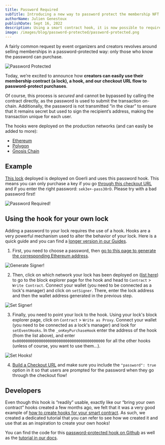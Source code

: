 ```yaml
---
title: Password Required
subTitle: Introducing a new way to password protect the membership NFT purchases!
authorName: Julien Genestoux
publishDate: Sept 16, 2022
description: Using a smart contract hook, it is now possible to require users to enter a password when they are making purchases, ensuring that only your community can purchase memberships!
image: /images/blog/password-protected/password-protected.png
---
```


A fairly common request by event organizers and creators revolves around selling memberships in a password-protected way: only those who know the password can purchase.

![Password Protected](/images/blog/password-protected/password-protected.png)

Today, we’re excited to announce how **creators can easily use their membership contract (a lock), a hook, and our checkout URL flow to password-protect purchases**.

Of course, this process is *secured* and cannot be bypassed by calling the contract directly, as the password is used to submit the transaction on-chain. Additionally, the password is not transmitted “in the clear” to ensure that it remains secret but used to sign the recipient’s address, making the transaction unique for each user.

The hooks were deployed on the production networks (and can easily be added to more):

- [Ethereum](https://etherscan.io/address/0xe87eFc02F26EFE45171afDBEc85D743FDB2Eb1FB#code)
- [Polygon](https://polygonscan.com/address/0xD925Ac2887Ba4372849F0fd64217A6749552bb21)
- [Gnosis Chain](https://blockscout.com/xdai/mainnet/address/0xe87eFc02F26EFE45171afDBEc85D743FDB2Eb1FB)

## Example

[This lock](https://goerli.etherscan.io/address/0x44Dc120086c34305098c379eB5638Bfc0d31D47a) deployed is deployed on Goerli and uses this password hook. This means you can only purchase a key if you go [through this checkout URL](https://app.unlock-protocol.com/checkout?redirectUri=https%3A%2F%2Funlock-protocol.com&paywallConfig=%7B%22locks%22%3A%7B%220x44Dc120086c34305098c379eB5638Bfc0d31D47a%22%3A%7B%22network%22%3A5%7D%7D%2C%22pessimistic%22%3Atrue%2C%22persistentCheckout%22%3Atrue%2C%22icon%22%3A%22https%3A%2F%2Flocksmith.unlock-protocol.com%2Flock%2F0x44Dc120086c34305098c379eB5638Bfc0d31D47a%2Ficon%22%2C%22password%22%3Atrue%7D) and if you enter the right password: `sek3e+-pass30rD`. Please try with a bad password first!

![Password Required!](/images/blog/password-protected/purchase-password.png)

## Using the hook for your own lock

Adding a password to your lock requires the use of a hook. Hooks are a very powerful mechanism used to alter the behavior of your lock. Here is a quick guide and you can find a [longer version in our Guides](https://unlock-protocol.com/guides/password-protected-nft-memberships/).

1. First, you need to choose a password, then [go to this page to generate the corresponding Ethereum address](https://unlock-protocol.github.io/password-required-hook/).

![Generate Signer!](/images/blog/password-protected/generate-signer.png)

2. Then, click on which network your lock has been deployed on ([list here](https://github.com/unlock-protocol/password-required-hook)) to go to the block explorer page for the hook and head to `Contract` > `Write Contract`. Connect your wallet (you need to be connected as a lock's manager) and click on `setSigner`. There, enter the lock address and then the wallet address generated in the previous step.

![Set Signer!](/images/blog/password-protected/set-signer.png)

3. Finally, you need to point your lock to the hook. Using your lock's block explorer page, click on `Contract` > `Write as Proxy`. Connect your wallet (you need to be connected as a lock's manager) and look for `setEventHooks`. In the `_onKeyPurchaseHook` enter the address of the hook (from the list above), and enter `0x0000000000000000000000000000000000000000` for all the other hooks (unless of course, you want to use them...).

![Set Hooks!](/images/blog/password-protected/set-hooks.png)

4. [Build a Checkout URL](https://docs.unlock-protocol.com/tools/checkout/configuration) and make sure you include the `"password": true` option in it so that users are prompted for the password when they go through the checkout flow!

## Developers

Even though this hook is “readily” usable, exactly like our “bring your own contract” hooks created a few months ago, we felt that it was a very good example of [how to create hooks for your smart contract](https://docs.unlock-protocol.com/tutorials/smart-contracts/hooks/using-on-key-purchase-hook-to-password-protect). As such, we created a dedicated tutorial that you can refer to see how we created it and use that as an inspiration to create your own hooks!

You can find the code for this [password-protected hook on Github](https://github.com/unlock-protocol/password-required-hook) as well as the [tutorial in our docs](https://docs.unlock-protocol.com/tutorials/smart-contracts/hooks/using-on-key-purchase-hook-to-password-protect).
